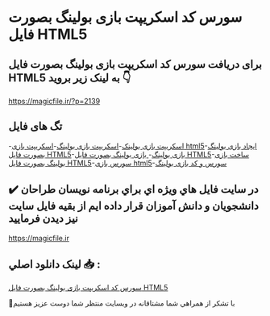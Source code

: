 # سورس کد اسکریپت بازی بولینگ بصورت فایل HTML5

## برای دریافت سورس کد اسکریپت بازی بولینگ بصورت فایل HTML5 به لینک زیر بروید 👇

https://magicfile.ir/?p=2139

## تگ های فایل

-[اسکریپت بازی بولینک](https://magicfile.ir/product/%d8%b3%d9%88%d8%b1%d8%b3-%da%a9%d8%af-%d8%a7%d8%b3%da%a9%d8%b1%db%8c%d9%be%d8%aa-%d8%a8%d8%a7%d8%b2%db%8c-%d8%a8%d9%88%d9%84%db%8c%d9%86%da%af-%d8%a8%d8%b5%d9%88%d8%b1%d8%aa-%d9%81%d8%a7%db%8c%d9%84-html5/)-[اسکریپت بازی بولینگ](https://magicfile.ir/product/%d8%b3%d9%88%d8%b1%d8%b3-%da%a9%d8%af-%d8%a7%d8%b3%da%a9%d8%b1%db%8c%d9%be%d8%aa-%d8%a8%d8%a7%d8%b2%db%8c-%d8%a8%d9%88%d9%84%db%8c%d9%86%da%af-%d8%a8%d8%b5%d9%88%d8%b1%d8%aa-%d9%81%d8%a7%db%8c%d9%84-html5/)-[اسکریپت بازی html5](https://magicfile.ir/product/%d8%b3%d9%88%d8%b1%d8%b3-%da%a9%d8%af-%d8%a7%d8%b3%da%a9%d8%b1%db%8c%d9%be%d8%aa-%d8%a8%d8%a7%d8%b2%db%8c-%d8%a8%d9%88%d9%84%db%8c%d9%86%da%af-%d8%a8%d8%b5%d9%88%d8%b1%d8%aa-%d9%81%d8%a7%db%8c%d9%84-html5/)-[ایجاد  بازی بولینگ بصورت فایل HTML5](https://magicfile.ir/product/%d8%b3%d9%88%d8%b1%d8%b3-%da%a9%d8%af-%d8%a7%d8%b3%da%a9%d8%b1%db%8c%d9%be%d8%aa-%d8%a8%d8%a7%d8%b2%db%8c-%d8%a8%d9%88%d9%84%db%8c%d9%86%da%af-%d8%a8%d8%b5%d9%88%d8%b1%d8%aa-%d9%81%d8%a7%db%8c%d9%84-html5/)-[بازی بولینگ](https://magicfile.ir/product/%d8%b3%d9%88%d8%b1%d8%b3-%da%a9%d8%af-%d8%a7%d8%b3%da%a9%d8%b1%db%8c%d9%be%d8%aa-%d8%a8%d8%a7%d8%b2%db%8c-%d8%a8%d9%88%d9%84%db%8c%d9%86%da%af-%d8%a8%d8%b5%d9%88%d8%b1%d8%aa-%d9%81%d8%a7%db%8c%d9%84-html5/)-[ بازی بولینگ بصورت فایل HTML5](https://magicfile.ir/product/%d8%b3%d9%88%d8%b1%d8%b3-%da%a9%d8%af-%d8%a7%d8%b3%da%a9%d8%b1%db%8c%d9%be%d8%aa-%d8%a8%d8%a7%d8%b2%db%8c-%d8%a8%d9%88%d9%84%db%8c%d9%86%da%af-%d8%a8%d8%b5%d9%88%d8%b1%d8%aa-%d9%81%d8%a7%db%8c%d9%84-html5/)-[ساخت  بازی بولینگ بصورت فایل HTML5](https://magicfile.ir/product/%d8%b3%d9%88%d8%b1%d8%b3-%da%a9%d8%af-%d8%a7%d8%b3%da%a9%d8%b1%db%8c%d9%be%d8%aa-%d8%a8%d8%a7%d8%b2%db%8c-%d8%a8%d9%88%d9%84%db%8c%d9%86%da%af-%d8%a8%d8%b5%d9%88%d8%b1%d8%aa-%d9%81%d8%a7%db%8c%d9%84-html5/)-[سورس بازی html5](https://magicfile.ir/product/%d8%b3%d9%88%d8%b1%d8%b3-%da%a9%d8%af-%d8%a7%d8%b3%da%a9%d8%b1%db%8c%d9%be%d8%aa-%d8%a8%d8%a7%d8%b2%db%8c-%d8%a8%d9%88%d9%84%db%8c%d9%86%da%af-%d8%a8%d8%b5%d9%88%d8%b1%d8%aa-%d9%81%d8%a7%db%8c%d9%84-html5/)-[سورس و کد بازی بولینگ](https://magicfile.ir/product/%d8%b3%d9%88%d8%b1%d8%b3-%da%a9%d8%af-%d8%a7%d8%b3%da%a9%d8%b1%db%8c%d9%be%d8%aa-%d8%a8%d8%a7%d8%b2%db%8c-%d8%a8%d9%88%d9%84%db%8c%d9%86%da%af-%d8%a8%d8%b5%d9%88%d8%b1%d8%aa-%d9%81%d8%a7%db%8c%d9%84-html5/)

## ✔️ در سايت فايل هاي ويژه اي براي برنامه نويسان طراحان دانشجويان و دانش آموزان قرار داده ايم از بقيه فايل سايت نيز ديدن فرماييد

https://magicfile.ir


## لينک دانلود اصلي 📥 :

[سورس کد اسکریپت بازی بولینگ بصورت فایل HTML5](https://magicfile.ir/product/%d8%b3%d9%88%d8%b1%d8%b3-%da%a9%d8%af-%d8%a7%d8%b3%da%a9%d8%b1%db%8c%d9%be%d8%aa-%d8%a8%d8%a7%d8%b2%db%8c-%d8%a8%d9%88%d9%84%db%8c%d9%86%da%af-%d8%a8%d8%b5%d9%88%d8%b1%d8%aa-%d9%81%d8%a7%db%8c%d9%84-html5/) 


🙏با تشکر از همراهي شما مشتاقانه در وبسایت منتظر شما دوست عزیز هستیم


